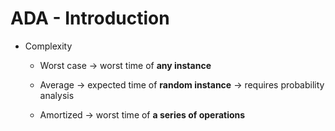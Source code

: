 # ADA - Introduction

- Complexity
  
  - Worst case -> worst time of **any instance**
  
  - Average -> expected time of **random instance** -> requires probability analysis
  
  - Amortized -> worst time of **a series of operations**


